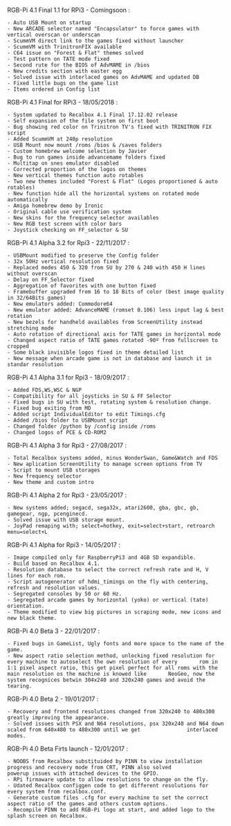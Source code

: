 RGB-Pi 4.1 Final 1.1 for RPi3 - Comingsoon :

    - Auto USB Mount on startup
    - New ARCADE selector named "Encapsulator" to force games with vertical overscan or underscan
    - ScummVM direct link to the games fixed without launcher
    - ScummVM with TrinitronFIX available
    - C64 issue on "Forest & Flat" themes solved
    - Test pattern on TATE mode fixed
    - Second rute for the BIOS of AdvMAME in /bios
    - New credits section with easter egg
    - Solved issue with interlaced games on AdvMAME and updated DB
    - Fixed little bugs on the game list
    - Items ordered in Config list

RGB-Pi 4.1 Final for RPi3 - 18/05/2018 :

    - System updated to Recalbox 4.1 Final 17.12.02 release
    - Self expansion of the file system on first boot
    - Bug showing red color on Trinitron TV's fixed with TRINITRON FIX script
    - Added ScummVM at 240p resolution
    - USB Mount now mount /roms /bios & /saves folders
    - Custom homebrew welcome selection by Javier
    - Bug to run games inside advancemame folders fixed
    - Multitap on snes emulator disabled
    - Corrected proportion of the logos on themes
    - New vertical themes function auto rotables
    - Two new themes included "Forest & Flat" (Logos proportioned & auto rotables)
    - New function hide all the horizontal systems on rotated mode automatically
    - Amiga homebrew demo by Ironic
    - Original cable use verification system
    - New skins for the frequency selector availables
    - New RGB test screen with color bars
    - Joystick checking on FF_selector & SU

RGB-Pi 4.1 Alpha 3.2 for Rpi3 - 22/11/2017 :

    - USBMount modified to preserve the Config folder
    - 32x 50Hz vertical resolution fixed
    - Replaced modes 450 & 320 from SU by 270 & 240 with 450 H lines without overscan
    - Delay on FF_Selector fixed
    - Aggregation of favorites with one button fixed
    - Framebuffer upgraded from 16 to 18 Bits of color (best image quality in 32/64Bits games)
    - New emulators added: Commodore64
    - New emulator added: AdvanceMAME (romset 0.106) less input lag & best rotation
    - New bezels for handheld availables from ScreenUtility instead stretching mode
    - Auto rotation of directional axis for TATE games in horizontal mode
    - Changed aspect ratio of TATE games rotated -90º from fullscreen to cropped
    - Some black invisible logos fixed in theme detailed list
    - New message when arcade game is not in database and launch it in standar resolution

RGB-Pi 4.1 Alpha 3.1 for Rpi3 - 18/09/2017 :

    - Added FDS,WS,WSC & NGP
    - Compatibility for all joysticks in SU & FF Selector
    - Fixed bugs in SU with test, rotating system & resolution change.
    - Fixed bug exiting from MD
    - Added script IndividualEditor to edit Timings.cfg
    - Added /bios folder to USBMount script
    - Changed folder /python by /config inside /roms
    - Changed logos of PCE & CD-ROM2

RGB-Pi 4.1 Alpha 3 for Rpi3 - 27/08/2017 :

    - Total Recalbox systems added, minus WonderSwan, Game&Watch and FDS
    - New aplication ScreenUtility to manage screen options from TV
    - Script to mount USB storages
    - New frequency selector
    - New theme and custom intro
    
RGB-Pi 4.1 Alpha 2 for Rpi3 - 23/05/2017 :

    - New systems added; segacd, sega32x, atari2600, gba, gbc, gb, gamegear, ngp, pcenginecd.
    - Solved issue with USB storage mount.
    - JoyPad remaping with; select=hotkey, exit=select+start, retroarch menu=select+L

RGB-Pi 4.1 Alpha for Rpi3 - 14/05/2017 :

    - Image compiled only for RaspberryPi3 and 4GB SD expandible.
    - Build based on Recalbox 4.1.
    - Resolution database to select the correct refresh rate and H, V lines for each rom.
    - Script autogenerator of hdmi_timings on the fly with centering, refresh and resolution values.
    - Segregated consoles by 50 or 60 Hz.
    - Segregated arcade games by horizontal (yoko) or vertical (tate) orientation.
    - Theme modified to view big pictures in scraping mode, new icons and new black theme.
    
RGB-Pi 4.0 Beta 3 - 22/01/2017 :

    - Fixed bugs in GameList, Ugly fonts and more space to the name of the game.
    - New aspect ratio selection method, unlocking fixed resolution for every machine to autoselect the own resolution of every       rom in 1:1 pixel aspect ratio, this get pixel perfect for all roms with the main resolution os the machine is knowed like       NeoGeo, now the system recognices betwin 304x240 and 320x240 games and avoid the tearing.

RGB-Pi 4.0 Beta 2 - 19/01/2017 :

    - Recovery and frontend resolutions changed from 320x240 to 480x300 greatly improving the appearance.
    - Solved issues with PSX and N64 resolutions, psx 320x240 and N64 down scaled from 640x480 to 480x300 until we get               interlaced modes.

RGB-Pi 4.0 Beta Firts launch - 12/01/2017 :

    - NOOBS from Recalbox substituided by PINN to view installation progress and recovery mode from CRT, PINN also solved             powerup issues with attached devices to the GPIO.
    - RPi firmaware update to allow resolutions to change on the fly.
    - Udated Recalbox configgen code to get different resolutions for every system from recalbox.conf.
    - Generate custom files .cfg for every machine to set the correct aspect ratio of the games and others custom options.
    - Recompile PINN to add RGB-Pi logo at start, and added logo to the splash screen on Recalbox.
